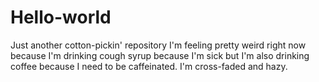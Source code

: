 # Hello-world
Just another cotton-pickin' repository
I'm feeling pretty weird right now because I'm drinking cough syrup because I'm sick but I'm also drinking coffee because I need to be caffeinated. I'm cross-faded and hazy.
